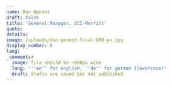 ```yaml
---
name: Dan Genest
draft: false
title: 'General Manager, SCI-Merritt'
quote:
details:
image: /uploads/dan-genest-final-600-px.jpg
display_number: 8
lang:
_comments:
  image: file should be ~600px wide
  lang: '''en'' for english, ''de'' for german (lowercase)'
  draft: drafts are saved but not published
---
```

